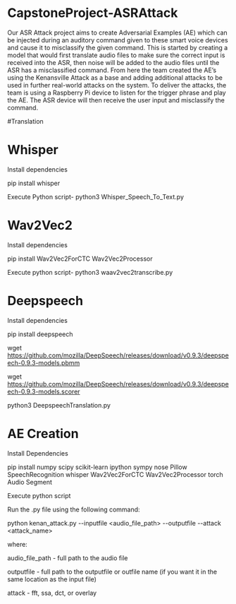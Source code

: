 # CapstoneProject-ASRAttack

Our ASR Attack project aims to create Adversarial Examples (AE) which can be injected during an auditory command given to these smart voice devices and cause it to misclassify the given command. This is started by creating a model that would first translate audio files to make sure the correct input is received into the ASR, then noise will be added to the audio files until the ASR has a misclassified command. From here the team created the AE’s using the Kenansville Attack as a base and adding additional attacks to be used in further real-world attacks on the system. To deliver the attacks, the team is using a Raspberry Pi device to listen for the trigger phrase and play the AE. The ASR device will then receive the user input and misclassify the command.

#Translation

# Whisper

Install dependencies

pip install whisper

Execute Python script- python3 Whisper_Speech_To_Text.py

# Wav2Vec2
Install dependencies

pip install Wav2Vec2ForCTC Wav2Vec2Processor

Execute python script- python3 waav2vec2transcribe.py

# Deepspeech

Install dependencies

pip install deepspeech

wget https://github.com/mozilla/DeepSpeech/releases/download/v0.9.3/deepspeech-0.9.3-models.pbmm

wget https://github.com/mozilla/DeepSpeech/releases/download/v0.9.3/deepspeech-0.9.3-models.scorer

python3 DeepspeechTranslation.py

# AE Creation

Install Dependencies

pip install numpy scipy scikit-learn ipython sympy nose Pillow SpeechRecognition whisper Wav2Vec2ForCTC Wav2Vec2Processor torch Audio Segment

Execute python script

Run the .py file using the following command:

python kenan_attack.py --inputfile <audio_file_path> --outputfile --attack <attack_name>

where:

audio_file_path - full path to the audio file

outputfile - full path to the outputfile or outfile name (if you want it in the same location as the input file)

attack - fft, ssa, dct, or overlay
